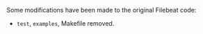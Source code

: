 Some modifications have been made to the original Filebeat code:

* `test`, `examples`, Makefile removed.
